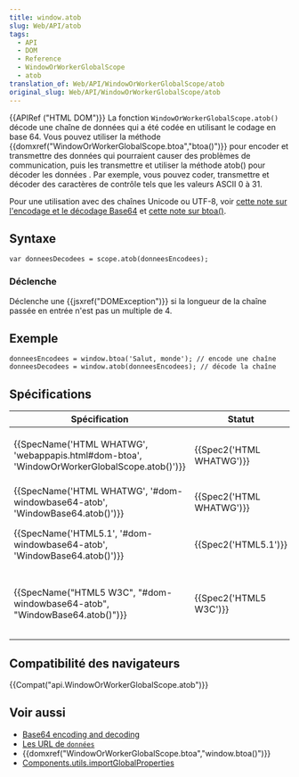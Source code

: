 ```yaml
---
title: window.atob
slug: Web/API/atob
tags:
  - API
  - DOM
  - Reference
  - WindowOrWorkerGlobalScope
  - atob
translation_of: Web/API/WindowOrWorkerGlobalScope/atob
original_slug: Web/API/WindowOrWorkerGlobalScope/atob
---
```

{{APIRef ("HTML DOM")}}
La fonction `WindowOrWorkerGlobalScope.atob()` décode une chaîne de données qui a été codée en utilisant le codage en base 64. Vous pouvez utiliser la méthode {{domxref("WindowOrWorkerGlobalScope.btoa","btoa()")}} pour encoder et transmettre des données qui pourraient causer des problèmes de communication, puis les transmettre et utiliser la méthode atob() pour décoder les données . Par exemple, vous pouvez coder, transmettre et décoder des caractères de contrôle tels que les valeurs ASCII 0 à 31.

Pour une utilisation avec des chaînes Unicode ou UTF-8, voir [cette note sur l'encodage et le décodage Base64](/fr/docs/D%C3%A9coder_encoder_en_base64) et [cette note sur btoa()](/fr-FR/docs/Web/API/window.btoa#Unicode_Strings).

## Syntaxe

    var donneesDecodees = scope.atob(donneesEncodees);

### Déclenche

Déclenche une {{jsxref("DOMException")}} si la longueur de la chaîne passée en entrée n'est pas un multiple de 4.

## Exemple

    donneesEncodees = window.btoa('Salut, monde'); // encode une chaîne
    donneesDecodees = window.atob(donneesEncodees); // décode la chaîne

## Spécifications

| Spécification                                                                                                            | Statut                           | Commentaire                                                                                                                            |
| ------------------------------------------------------------------------------------------------------------------------ | -------------------------------- | -------------------------------------------------------------------------------------------------------------------------------------- |
| {{SpecName('HTML WHATWG', 'webappapis.html#dom-btoa', 'WindowOrWorkerGlobalScope.atob()')}} | {{Spec2('HTML WHATWG')}} | Méthode déplacée dans le mixin `WindowOrWorkerGlobalScope` dans la spéc la plus récente.                                               |
| {{SpecName('HTML WHATWG', '#dom-windowbase64-atob', 'WindowBase64.atob()')}}                     | {{Spec2('HTML WHATWG')}} | Pas de changement depuis l'instantané le plus récent {{SpecName("HTML5.1")}}.                                                 |
| {{SpecName('HTML5.1', '#dom-windowbase64-atob', 'WindowBase64.atob()')}}                         | {{Spec2('HTML5.1')}}     | Instantané de {{SpecName("HTML WHATWG")}}. Pas de changement.                                                                 |
| {{SpecName("HTML5 W3C", "#dom-windowbase64-atob", "WindowBase64.atob()")}}                     | {{Spec2('HTML5 W3C')}}     | Instantané de {{SpecName("HTML WHATWG")}}. Création de `WindowBase64` (les propriétés se trouvaient sur la cible avant cela). |

## Compatibilité des navigateurs

{{Compat("api.WindowOrWorkerGlobalScope.atob")}}

## Voir aussi

- [Base64 encoding and decoding](/Web/API/WindowBase64/Base64_encoding_and_decoding)
- [Les URL de `données`](/fr/docs/Web/HTTP/Basics_of_HTTP/Data_URIs)
- {{domxref("WindowOrWorkerGlobalScope.btoa","window.btoa()")}}
- [Components.utils.importGlobalProperties](/fr-FR/docs/Components.utils.importGlobalProperties)
